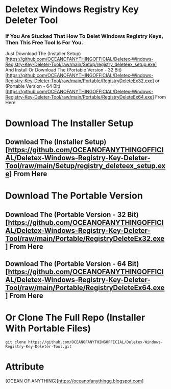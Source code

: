 # Deletex Windows Registry Key Deleter Tool
### If You Are Stucked That How To Delet Windows Registry Keys, Then This Free Tool Is For You.
Just Download The (Installer Setup)[https://github.com/OCEANOFANYTHINGOFFICIAL/Deletex-Windows-Registry-Key-Deleter-Tool/raw/main/Setup/registry_deleteex_setup.exe] And Install Or Download The (Portable Version - 32 Bit)[https://github.com/OCEANOFANYTHINGOFFICIAL/Deletex-Windows-Registry-Key-Deleter-Tool/raw/main/Portable/RegistryDeleteEx32.exe] or (Portable Version - 64 Bit)[https://github.com/OCEANOFANYTHINGOFFICIAL/Deletex-Windows-Registry-Key-Deleter-Tool/raw/main/Portable/RegistryDeleteEx64.exe] From Here

# Download The Installer Setup
## Download The (Installer Setup)[https://github.com/OCEANOFANYTHINGOFFICIAL/Deletex-Windows-Registry-Key-Deleter-Tool/raw/main/Setup/registry_deleteex_setup.exe] From Here

# Download The Portable Version
## Download The (Portable Version - 32 Bit)[https://github.com/OCEANOFANYTHINGOFFICIAL/Deletex-Windows-Registry-Key-Deleter-Tool/raw/main/Portable/RegistryDeleteEx32.exe] From Here
## Download The (Portable Version - 64 Bit)[https://github.com/OCEANOFANYTHINGOFFICIAL/Deletex-Windows-Registry-Key-Deleter-Tool/raw/main/Portable/RegistryDeleteEx64.exe] From Here

# Or Clone The Full Repo (Installer With Portable Files)
```
git clone https://github.com/OCEANOFANYTHINGOFFICIAL/Deletex-Windows-Registry-Key-Deleter-Tool.git
```
# Attribute
(OCEAN OF ANYTHING)[https://oceanofanythingg.blogspot.com]







